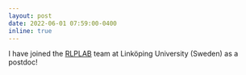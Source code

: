 ```yaml
---
layout: post
date: 2022-06-01 07:59:00-0400
inline: true
---
```


I have joined the <a href="https://rlplab.com/">RLPLAB</a> team at Linköping University (Sweden) as a postdoc!
